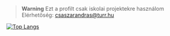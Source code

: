 > **Warning**
> Ezt a profilt csak iskolai projektekre használom  
> Elérhetőség: csaszarandras@turr.hu
  
[![Top Langs](https://github-readme-stats.vercel.app/api/top-langs/?username=csandrisTurr&layout=compact&theme=radical)](https://www.youtube.com/watch?v=dQw4w9WgXcQ)
